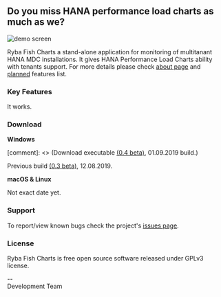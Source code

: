 ## Do you miss HANA performance load charts as much as we?
![demo screen](http://rybafish.github.io/demoscreen.png)

Ryba Fish Charts a stand-alone application for monitoring of multitanant HANA MDC installations. It gives HANA Performance Load Charts ability with tenants support. For more details please check [about page](/about) and [planned](/todo) features list.

### Key Features
It works.

### Download
**Windows**

[comment]: <> (Download executable [(0.4 beta)](https://github.com/rybafish/rybafish/releases/download/04/RybaFish_04.7z), 01.09.2019 build.) 

Previous build [(0.3 beta)](https://github.com/rybafish/rybafish/releases/download/03/RybaFish_03.7z), 12.08.2019. 

**macOS & Linux**

Not exact date yet.

### Support
To report/view known bugs check the project's [issues page](https://github.com/rybafish/rybafish/issues).

### License
Ryba Fish Charts is free open source software released under GPLv3 license.

--  
Development Team
